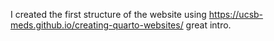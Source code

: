 I created the first structure of the website using https://ucsb-meds.github.io/creating-quarto-websites/ great intro.
